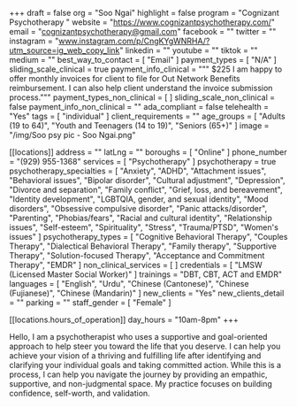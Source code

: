 +++
draft = false
org = "Soo Ngai"
highlight = false
program = "Cognizant Psychotherapy  "
website = "https://www.cognizantpsychotherapy.com/"
email = "cognizantpsychotherapy@gmail.com"
facebook = ""
twitter = ""
instagram = "www.instagram.com/p/CngKYgWNRHA/?utm_source=ig_web_copy_link"
linkedin = ""
youtube = ""
tiktok = ""
medium = ""
best_way_to_contact = [ "Email" ]
payment_types = [ "N/A" ]
sliding_scale_clinical = true
payment_info_clinical = """
$225
I am happy to offer monthly invoices for client to file for Out Network Benefits reimbursement. I can also help client understand the invoice submission process."""
payment_types_non_clinical = [ ]
sliding_scale_non_clinical = false
payment_info_non_clinical = ""
ada_compliant = false
telehealth = "Yes"
tags = [ "individual" ]
client_requirements = ""
age_groups = [
  "Adults (19 to 64)",
  "Youth and Teenagers (14 to 19)",
  "Seniors (65+)"
]
image = "/img/Soo psy pic - Soo Ngai.png"

[[locations]]
address = ""
latLng = ""
boroughs = [ "Online" ]
phone_number = "(929) 955-1368"
services = [ "Psychotherapy" ]
psychotherapy = true
psychotherapy_specialties = [
  "Anxiety",
  "ADHD",
  "Attachment issues",
  "Behavioral issues",
  "Bipolar disorder",
  "Cultural adjustment",
  "Depression",
  "Divorce and separation",
  "Family conflict",
  "Grief, loss, and bereavement",
  "Identity development",
  "LGBTQIA, gender, and sexual identity",
  "Mood disorders",
  "Obsessive compulsive disorder",
  "Panic attacks/disorder",
  "Parenting",
  "Phobias/fears",
  "Racial and cultural identity",
  "Relationship issues",
  "Self-esteem",
  "Spirituality",
  "Stress",
  "Trauma/PTSD",
  "Women's issues"
]
psychotherapy_types = [
  "Cognitive Behavioral Therapy",
  "Couples Therapy",
  "Dialectical Behavioral Therapy",
  "Family therapy",
  "Supportive Therapy",
  "Solution-focused Therapy",
  "Acceptance and Commitment Therapy",
  "EMDR"
]
non_clinical_services = [ ]
credentials = [ "LMSW (Licensed Master Social Worker)" ]
trainings = "DBT, CBT, ACT and EMDR"
languages = [
  "English",
  "Urdu",
  "Chinese (Cantonese)",
  "Chinese (Fujianese)",
  "Chinese (Mandarin)"
]
new_clients = "Yes"
new_clients_detail = ""
parking = ""
staff_gender = [ "Female" ]

  [[locations.hours_of_operation]]
  day_hours = "10am-8pm"
+++

Hello, I am a psychotherapist who uses a supportive and goal-oriented approach to help steer you toward the life that you deserve. I can help you achieve your vision of a thriving and fulfilling life after identifying and clarifying your individual goals and taking committed action. While this is a process, I can help you navigate the journey by providing an empathic, supportive, and non-judgmental space. My practice focuses on building confidence, self-worth, and validation.
